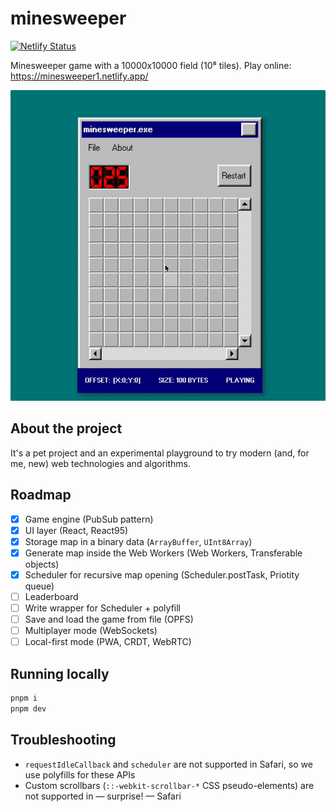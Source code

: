 # minesweeper

[![Netlify Status](https://api.netlify.com/api/v1/badges/0cb32d1b-0c39-4218-841e-e138de556a50/deploy-status)](https://app.netlify.com/projects/minesweeper1/deploys)

Minesweeper game with a 10000x10000 field (10⁸ tiles). Play online: https://minesweeper1.netlify.app/

![](./preview.gif)

## About the project

It's a pet project and an experimental playground to try modern (and, for me, new) web technologies and algorithms.

## Roadmap

- [x] Game engine (PubSub pattern)
- [x] UI layer (React, React95)
- [x] Storage map in a binary data (`ArrayBuffer`, `UInt8Array`)
- [x] Generate map inside the Web Workers (Web Workers, Transferable objects)
- [x] Scheduler for recursive map opening (Scheduler.postTask, Priotity queue)
- [ ] Leaderboard
- [ ] Write wrapper for Scheduler + polyfill
- [ ] Save and load the game from file (OPFS)
- [ ] Multiplayer mode (WebSockets)
- [ ] Local-first mode (PWA, CRDT, WebRTC)

## Running locally

```bash
pnpm i
pnpm dev
```

## Troubleshooting

- `requestIdleCallback` and `scheduler` are not supported in Safari, so we use polyfills for these APIs
- Custom scrollbars (`::-webkit-scrollbar-*` CSS pseudo-elements) are not supported in — surprise! — Safari
